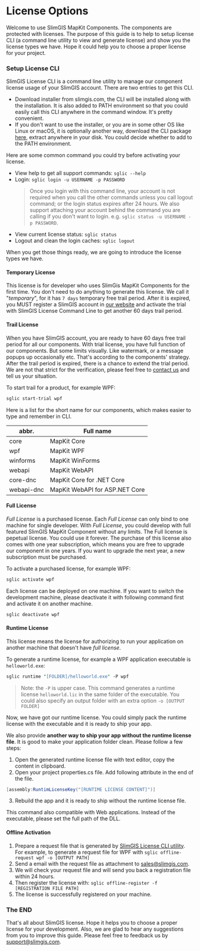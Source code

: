 # License Options

Welcome to use SlimGIS MapKit Components. The components are protected with licenses. The purpose of this guide is to help to setup license CLI (a command line utility to view and generate license) and show you the license types we have. Hope it could help you to choose a proper license for your project.

### Setup License CLI
SlimGIS License CLI is a command line utility to manage our component license usage of your SlimGIS account. There are two entries to get this CLI.
- Download installer from slimgis.com, the CLI will be installed along with the installation. It is also added to PATH environment so that you could easily call this CLI anywhere in the command window. It's pretty convenient.
- If you don't want to use the installer, or you are in some other OS like Linux or macOS, it is optionally another way, download the CLI package [here](#), extract anywhere in your disk. You could decide whether to add to the PATH environment.

Here are some common command you could try before activating your license.
- View help to get all support commands: `sglic --help`
- Login: `sglic login -u USERNAME -p PASSWORD`
    > Once you login with this command line, your account is not required when you call the other commands unless you call logout command; or the login status expires after 24 hours. We also support attaching your account behind the command you are calling if you don't want to login. e.g. `sglic status -u USERNAME -p PASSWORD`.
- View current license status: `sglic status`
- Logout and clean the login caches: `sglic logout`

When you get those things ready, we are going to introduce the license types we have.

#### Temporary License  
This license is for developer who uses SlimGis MapKit Components for the first time.
You don't need to do anything to generate this license. We call it "_temporary_", for it has `7 days` temporary free trail period. After it is expired, you MUST register a SlimGIS account in [our website](http://www.slimgis.com) and activate the trial with SlimGIS License Command Line to get another 60 days trail period. 

#### Trail License
When you have SlimGIS account, you are ready to have 60 days free trail period for all our components. With trial license, you have full function of our components. But some limits visually. Like watermark, or a message popups up occasionally etc. That's according to the components' strategy. After the trail period is expired, there is a chance to extend the trial period. We are not that strict for the verification, please feel free to [contact us](mailto:support@slimgis) and tell us your situation.

To start trail for a product, for example WPF:
```perl
sglic start-trial wpf
```

Here is a list for the short name for our components, which makes easier to type and remember in CLI.

<table class="table table-bordered">
    <thead>
        <tr>
            <th>abbr.</th>
            <th>Full name</th>
        </tr>
    </thead>
    <tbody>
        <tr>
            <td>core</td>
            <td>MapKit Core</td>
        </tr>
        <tr>
            <td>wpf</td>
            <td>MapKit WPF</td>
        </tr>
        <tr>
            <td>winforms</td>
            <td>MapKit WinForms</td>
        </tr>
        <tr>
            <td>webapi</td>
            <td>MapKit WebAPI</td>
        </tr>
        <tr>
            <td>core-dnc</td>
            <td>MapKit Core for .NET Core</td>
        </tr>
        <tr>
            <td>webapi-dnc</td>
            <td>MapKit WebAPI for ASP.NET Core</td>
        </tr>
    </tbody>
</table>

#### Full License
*Full License* is a purchased license. Each *Full License* can only bind to one machine for single developer.
With *Full License*, you could develop with full featured SlimGIS MapKit Component without any limits. The Full license is pepetual license. You could use it forever. The purchase of this license also comes with one year subscription, which means you are free to upgrade our component in one years. If you want to upgrade the next year, a new subscription must be purchased.

To activate a purchased license, for example WPF:
```perl
sglic activate wpf
```

Each license can be deployed on one machine. If you want to switch the development machine, please deactivate it with following command first and activate it on another machine.
```perl
sglic deactivate wpf
```

#### Runtime License
This license means the license for authorizing to run your application on another machine that doesn't have *full license*.

To generate a runtime license, for example a WPF application executable is `helloworld.exe`:
```perl
sglic runtime "[FOLDER]/helloworld.exe" -P wpf
```
> Note: the `-P` is upper case. This command generates a runtime license `helloworld.lic` in the same folder of the executable. You could also specify an output folder with an extra option `-o [OUTPUT FOLDER]`

Now, we have got our runtime license. You could simply pack the runtime license with the executable and it is ready to ship your app.

We also provide **another way to ship your app without the runtime license file**. It is good to make your application folder clean. Please follow a few steps: 
1. Open the generated runtime license file with text editor, copy the content in clipboard. 
2. Open your project properties.cs file. Add following attribute in the end of the file.
```csharp
[assembly:RuntimLicenseKey("[RUNTIME LICENSE CONTENT]")]
```
3. Rebuild the app and it is ready to ship without the runtime license file.

This command also compatible with Web applications. Instead of the executable, please set the full path of the DLL.

#### Offline Activation
1. Prepare a request file that is generated by [SlimGIS License CLI utility](https://github.com/SlimGIS/Start-up-Handbook/blob/master/LicenseGuide.md). For example, to generate a request file for WPF with `sglic offline-request wpf -o [OUTPUT PATH]`
4. Send a email with the request file as attachment to sales@slimgis.com.
5. We will check your request file and will send you back a registration file within 24 hours.
6. Then register the license with: `sglic offline-register -f [REGISTRATION FILE PATH]`
7. The license is successfully registered on your machine.

### The END
That's all about SlimGIS license. Hope it helps you to choose a proper license for your development. 
Also, we are glad to hear any suggestions from you to improve this guide. Please feel free to feedback us by [support@slimgis.com](mailto:support@slimgis.com).
